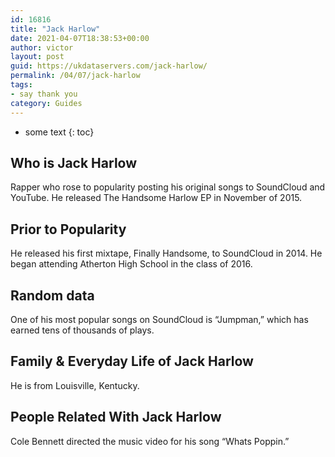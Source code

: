 ```yaml
---
id: 16816
title: "Jack Harlow"
date: 2021-04-07T18:38:53+00:00
author: victor
layout: post
guid: https://ukdataservers.com/jack-harlow/
permalink: /04/07/jack-harlow
tags:
- say thank you
category: Guides
---
```


* some text
{: toc}

## Who is Jack Harlow

Rapper who rose to popularity posting his original songs to SoundCloud and YouTube. He released The Handsome Harlow EP in November of 2015.

## Prior to Popularity

He released his first mixtape, Finally Handsome, to SoundCloud in 2014. He began attending Atherton High School in the class of 2016.

## Random data

One of his most popular songs on SoundCloud is &#8220;Jumpman,&#8221; which has earned tens of thousands of plays.

## Family & Everyday Life of Jack Harlow

He is from Louisville, Kentucky.

## People Related With Jack Harlow

Cole Bennett directed the music video for his song &#8220;Whats Poppin.&#8221; 
 